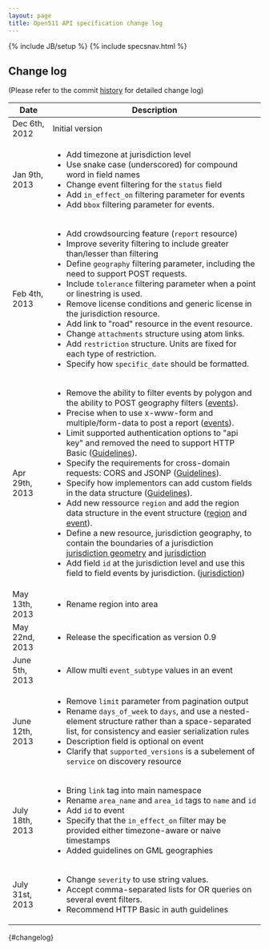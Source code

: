```yaml
---
layout: page
title: Open511 API specification change log
---
```

{% include JB/setup %}
{% include specsnav.html %}


## Change log

(Please refer to the commit [history](https://github.com/opennorth/Open511API/commits/gh-pages) for detailed change log)

Date | Description                                               |
-----|-----------------------------------------------------------|
Dec 6th, 2012 | Initial version |
Jan 9th, 2013 | <ul><li>Add timezone at jurisdiction level</li><li>Use snake case (underscored) for compound word in field names</li><li>Change event filtering for the <code>status</code> field</li><li>Add <code>in_effect_on</code> filtering parameter for events</li><li>Add <code>bbox</code> filtering parameter for events.</li></ul> |
Feb 4th, 2013 | <ul><li>Add crowdsourcing feature (<code>report</code> resource)</li><li>Improve severity filtering to include greater than/lesser than filtering</li><li>Define <code>geography</code> filtering parameter, including the need to support POST requests.</li><li>Include <code>tolerance</code> filtering parameter when a point or linestring is used.</li><li>Remove license conditions and generic license in the jurisdiction resource.</li><li>Add link to "road" resource in the event resource.</li><li>Change <code>attachments</code> structure using atom links.</li><li>Add <code>restriction</code> structure. Units are fixed for each type of restriction.</li><li>Specify how <code>specific_date</code> should be formatted.</li></ul> |
Apr 29th, 2013 | <ul><li>Remove the ability to filter events by polygon and the ability to POST geography filters (<a href="event.html">events</a>).</li><li>Precise when to use x-www-form and multiple/form-data to post a report (<a href="report.html">events</a>).</li><li>Limit supported authentication options to "api key" and removed the need to support HTTP Basic (<a href="guidelines.html#auth">Guidelines</a>).</li><li>Specify the requirements for cross-domain requests: CORS and JSONP (<a href="guidelines.html#cross">Guidelines</a>).</li><li>Specify how implementors can add custom fields in the data structure (<a href="guidelines.html#custom">Guidelines</a>).</li><li>Add new ressource <code>region</code> and add the region data structure in the event structure (<a href="region.html">region</a> and <a href="event.html">event</a>).</li><li>Define a new resource, jurisdiction geography, to contain the boundaries of a jurisdiction <a href="jurisdictiongeo.html">jurisdiction geometry</a> and <a href="jurisdiction.html">jurisdiction</a></li><li>Add field <code>id</code> at the jurisdiction level and use this field to field events by jurisdiction. (<a href="jurisdiction.html">jurisdiction</a>)</li></ul> |
May 13th, 2013 | <ul><li>Rename region into area</li></ul> |
May 22nd, 2013 | <ul><li>Release the specification as version 0.9</li></ul> |
June 5th, 2013 | <ul><li>Allow multi <code>event_subtype</code> values in an event</li></ul> |
June 12th, 2013 | <ul><li>Remove <code>limit</code> parameter from pagination output</li><li>Rename <code>days_of_week</code> to <code>days</code>, and use a nested-element structure rather than a space-separated list, for consistency and easier serialization rules</li><li>Description field is optional on event</li><li>Clarify that <code>supported_versions</code> is a subelement of <code>service</code> on discovery resource</li></ul> |
July 18th, 2013 | <ul><li>Bring <code>link</code> tag into main namespace</li><li>Rename <code>area_name</code> and <code>area_id</code> tags to <code>name</code> and <code>id</code></li><li>Add <code>id</code> to event</li><li>Specify that the <code>in_effect_on</code> filter may be provided either timezone-aware or naive timestamps</li><li>Added guidelines on GML geographies</li></ul> |
July 31st, 2013 | <ul><li>Change <code>severity</code> to use string values.</li><li>Accept comma-separated lists for OR queries on several event filters.</li><li>Recommend HTTP Basic in auth guidelines</li></ul> | 
{#changelog}
